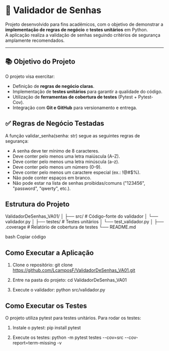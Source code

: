 # 🔑 Validador de Senhas

Projeto desenvolvido para fins acadêmicos, com o objetivo de demonstrar a **implementação de regras de negócio** e **testes unitários** em Python.  
A aplicação realiza a validação de senhas seguindo critérios de segurança amplamente recomendados.

---

## 📚 Objetivo do Projeto

O projeto visa exercitar:

- Definição de **regras de negócio claras**.  
- Implementação de **testes unitários** para garantir a qualidade do código.  
- Utilização de **ferramentas de cobertura de testes** (Pytest + Pytest-Cov).  
- Integração com **Git e GitHub** para versionamento e entrega.


## ✅ Regras de Negócio Testadas

A função validar_senha(senha: str) segue as seguintes regras de segurança:

- A senha deve ter mínimo de 8 caracteres.
- Deve conter pelo menos uma letra maiúscula (A–Z).
- Deve conter pelo menos uma letra minúscula (a–z).
- Deve conter pelo menos um número (0–9).
- Deve conter pelo menos um caractere especial (ex.: !@#$%).
- Não pode conter espaços em branco.
- Não pode estar na lista de senhas proibidas/comuns ("123456", "password", "qwerty", etc.).

## Estrutura do Projeto

ValidadorDeSenhas_VA01/
│
├── src/ # Código-fonte do validador
│ └── validador.py
│
├── testes/ # Testes unitários
│ └── test_validador.py
│
├── .coverage # Relatório de cobertura de testes
└── README.md

bash
Copiar código

## Como Executar a Aplicação

1. Clone o repositório:
git clone https://github.com/LcamposF/ValidadorDeSenhas_VA01.git

2. Entre na pasta do projeto: cd ValidadorDeSenhas_VA01

3. Execute o validador: python src/validador.py


## Como Executar os Testes

O projeto utiliza pytest para testes unitários. Para rodar os testes:

1. Instale o pytest:
pip install pytest

2. Execute os testes:
python -m pytest testes --cov=src --cov-report=term-missing -v

